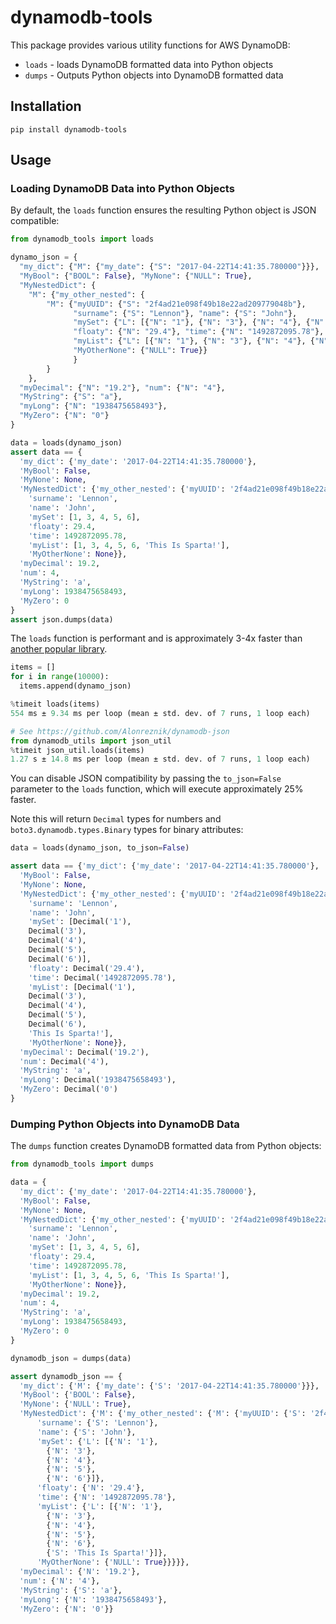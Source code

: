# dynamodb-tools

This package provides various utility functions for AWS DynamoDB:

- `loads` - loads DynamoDB formatted data into Python objects
- `dumps` - Outputs Python objects into DynamoDB formatted data

## Installation

```
pip install dynamodb-tools
```

## Usage

### Loading DynamoDB Data into Python Objects

By default, the `loads` function ensures the resulting Python object is JSON compatible:

```python
from dynamodb_tools import loads

dynamo_json = {
  "my_dict": {"M": {"my_date": {"S": "2017-04-22T14:41:35.780000"}}}, 
  "MyBool": {"BOOL": False}, "MyNone": {"NULL": True}, 
  "MyNestedDict": {
    "M": {"my_other_nested": {
        "M": {"myUUID": {"S": "2f4ad21e098f49b18e22ad209779048b"}, 
              "surname": {"S": "Lennon"}, "name": {"S": "John"}, 
              "mySet": {"L": [{"N": "1"}, {"N": "3"}, {"N": "4"}, {"N": "5"}, {"N": "6"}]}, 
              "floaty": {"N": "29.4"}, "time": {"N": "1492872095.78"}, 
              "myList": {"L": [{"N": "1"}, {"N": "3"}, {"N": "4"}, {"N": "5"}, {"N": "6"}, {"S": "This Is Sparta!"}]}, 
              "MyOtherNone": {"NULL": True}}
              }
        }
    }, 
  "myDecimal": {"N": "19.2"}, "num": {"N": "4"}, 
  "MyString": {"S": "a"}, 
  "myLong": {"N": "1938475658493"}, 
  "MyZero": {"N": "0"}
}

data = loads(dynamo_json)
assert data == {
  'my_dict': {'my_date': '2017-04-22T14:41:35.780000'},
  'MyBool': False,
  'MyNone': None,
  'MyNestedDict': {'my_other_nested': {'myUUID': '2f4ad21e098f49b18e22ad209779048b',
    'surname': 'Lennon',
    'name': 'John',
    'mySet': [1, 3, 4, 5, 6],
    'floaty': 29.4,
    'time': 1492872095.78,
    'myList': [1, 3, 4, 5, 6, 'This Is Sparta!'],
    'MyOtherNone': None}},
  'myDecimal': 19.2,
  'num': 4,
  'MyString': 'a',
  'myLong': 1938475658493,
  'MyZero': 0
}
assert json.dumps(data)
```

The `loads` function is performant and is approximately 3-4x faster than [another popular library](https://github.com/Alonreznik/dynamodb-json).

```python
items = []
for i in range(10000):
  items.append(dynamo_json)

%timeit loads(items)
554 ms ± 9.34 ms per loop (mean ± std. dev. of 7 runs, 1 loop each)

# See https://github.com/Alonreznik/dynamodb-json
from dynamodb_utils import json_util
%timeit json_util.loads(items)
1.27 s ± 14.8 ms per loop (mean ± std. dev. of 7 runs, 1 loop each)
```

You can disable JSON compatibility by passing the `to_json=False` parameter to the `loads` function, which will execute approximately 25% faster.   

Note this will return `Decimal` types for numbers and `boto3.dynamodb.types.Binary` types for binary attributes:

```python
data = loads(dynamo_json, to_json=False)

assert data == {'my_dict': {'my_date': '2017-04-22T14:41:35.780000'},
  'MyBool': False,
  'MyNone': None,
  'MyNestedDict': {'my_other_nested': {'myUUID': '2f4ad21e098f49b18e22ad209779048b',
    'surname': 'Lennon',
    'name': 'John',
    'mySet': [Decimal('1'),
    Decimal('3'),
    Decimal('4'),
    Decimal('5'),
    Decimal('6')],
    'floaty': Decimal('29.4'),
    'time': Decimal('1492872095.78'),
    'myList': [Decimal('1'),
    Decimal('3'),
    Decimal('4'),
    Decimal('5'),
    Decimal('6'),
    'This Is Sparta!'],
    'MyOtherNone': None}},
  'myDecimal': Decimal('19.2'),
  'num': Decimal('4'),
  'MyString': 'a',
  'myLong': Decimal('1938475658493'),
  'MyZero': Decimal('0')
}
```

### Dumping Python Objects into DynamoDB Data

The `dumps` function creates DynamoDB formatted data from Python objects:

```python
from dynamodb_tools import dumps

data = {
  'my_dict': {'my_date': '2017-04-22T14:41:35.780000'},
  'MyBool': False,
  'MyNone': None,
  'MyNestedDict': {'my_other_nested': {'myUUID': '2f4ad21e098f49b18e22ad209779048b',
    'surname': 'Lennon',
    'name': 'John',
    'mySet': [1, 3, 4, 5, 6],
    'floaty': 29.4,
    'time': 1492872095.78,
    'myList': [1, 3, 4, 5, 6, 'This Is Sparta!'],
    'MyOtherNone': None}},
  'myDecimal': 19.2,
  'num': 4,
  'MyString': 'a',
  'myLong': 1938475658493,
  'MyZero': 0
}

dynamodb_json = dumps(data)

assert dynamodb_json == {
  'my_dict': {'M': {'my_date': {'S': '2017-04-22T14:41:35.780000'}}},
  'MyBool': {'BOOL': False},
  'MyNone': {'NULL': True},
  'MyNestedDict': {'M': {'my_other_nested': {'M': {'myUUID': {'S': '2f4ad21e098f49b18e22ad209779048b'},
      'surname': {'S': 'Lennon'},
      'name': {'S': 'John'},
      'mySet': {'L': [{'N': '1'},
        {'N': '3'},
        {'N': '4'},
        {'N': '5'},
        {'N': '6'}]},
      'floaty': {'N': '29.4'},
      'time': {'N': '1492872095.78'},
      'myList': {'L': [{'N': '1'},
        {'N': '3'},
        {'N': '4'},
        {'N': '5'},
        {'N': '6'},
        {'S': 'This Is Sparta!'}]},
      'MyOtherNone': {'NULL': True}}}}},
  'myDecimal': {'N': '19.2'},
  'num': {'N': '4'},
  'MyString': {'S': 'a'},
  'myLong': {'N': '1938475658493'},
  'MyZero': {'N': '0'}}
```
